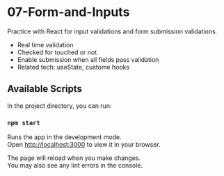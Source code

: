 # 07-Form-and-Inputs
Practice with React for input validations and form submission validations.

* Real time validation
* Checked for touched or not
* Enable submission when all fields pass validation
* Related tech: useState, custome hooks

## Available Scripts

In the project directory, you can run:

### `npm start`

Runs the app in the development mode.\
Open [http://localhost:3000](http://localhost:3000) to view it in your browser.

The page will reload when you make changes.\
You may also see any lint errors in the console.